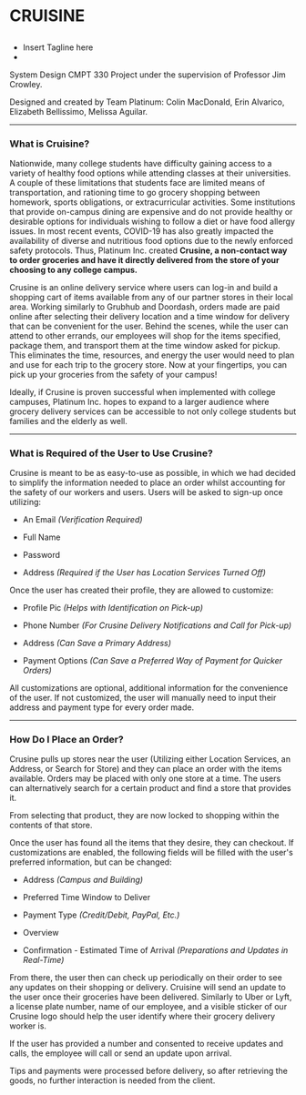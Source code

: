 # CRUISINE
## 
- Insert Tagline here 
-
System Design CMPT 330 
Project under the supervision of Professor Jim Crowley.


Designed and created by Team Platinum: Colin MacDonald, Erin Alvarico, Elizabeth Bellissimo, Melissa Aguilar.


-------------------------------

### What is Cruisine?

Nationwide, many college students have difficulty gaining access to a variety of healthy food options while attending classes at their universities. A couple of these limitations that students face are limited means of transportation, and rationing time to go grocery shopping between homework, sports obligations, or extracurricular activities. Some institutions that provide on-campus dining are expensive and do not provide healthy or desirable options for individuals wishing to follow a diet or have food allergy issues. 
In most recent events, COVID-19 has also greatly impacted the availability of diverse and nutritious food options due to the newly enforced safety protocols. Thus, Platinum Inc. created **Crusine, a non-contact way to order groceries and have it directly delivered from the store of your choosing to any college campus.**


Crusine is an online delivery service where users can log-in and build a shopping cart of items available from any of our partner stores in their local area. Working similarly to Grubhub and Doordash, orders made are paid online after selecting their delivery location and a time window for delivery that can be convenient for the user. 
Behind the scenes, while the user can attend to other errands, our employees will shop for the items specified, package them, and transport them at the time window asked for pickup. This eliminates the time, resources, and energy the user would need to plan and use for each trip to the grocery store. Now at your fingertips, you can pick up your groceries from the safety of your campus!


Ideally, if Crusine is proven successful when implemented with college campuses, Platinum Inc. hopes to expand to a larger audience where grocery delivery services can be accessible to not only college students but families and the elderly as well.


-----------------------------------

### What is Required of the User to Use Crusine?

Crusine is meant to be as easy-to-use as possible, in which we had decided to simplify the information needed to place an order whilst accounting for the safety of our workers and users. Users will be asked to sign-up once utilizing:


* An Email *(Verification Required)*

* Full Name

* Password

* Address *(Required if the User has Location Services Turned Off)*



Once the user has created their profile, they are allowed to customize:


* Profile Pic *(Helps with Identification on Pick-up)*

* Phone Number *(For Crusine Delivery Notifications and Call for Pick-up)*
* Address *(Can Save a Primary Address)*

* Payment Options *(Can Save a Preferred Way of Payment for Quicker Orders)*


All customizations are optional, additional information for the convenience of the user. If not customized, the user will manually need to input their address and payment type for every order made.



-----------------------------------

### How Do I Place an Order?
Crusine pulls up stores near the user (Utilizing either Location Services, an Address, or Search for Store) and they can place an order with the items available. Orders may be placed with only one store at a time. The users can alternatively search for a certain product and find a store that provides it.

From selecting that product, they are now locked to shopping within the contents of that store.

 Once the user has found all the items that they desire, they can checkout. If customizations are enabled, the following fields will be filled with the user's preferred information, but can be changed:


* Address *(Campus and Building)*

* Preferred Time Window to Deliver

* Payment Type *(Credit/Debit, PayPal, Etc.)*

* Overview

* Confirmation - Estimated Time of Arrival *(Preparations and Updates in Real-Time)*



From there, the user then can check up periodically on their order to see any updates on their shopping or delivery. Cruisine will send an update to the user once their groceries have been delivered. Similarly to Uber or Lyft, a license plate number, name of our employee, and a visible sticker of our Crusine logo should help the user identify where their grocery delivery worker is. 

If the user has provided a number and consented to receive updates and calls, the employee will call or send an update upon arrival. 

Tips and payments were processed before delivery, so after retrieving the goods, no further interaction is needed from the client.
